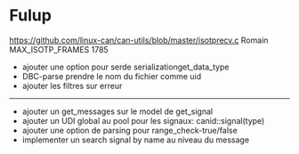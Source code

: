 # Fulup

<https://github.com/linux-can/can-utils/blob/master/isotprecv.c>
Romain MAX_ISOTP_FRAMES 1785

* ajouter une option pour serde serializationget_data_type
* DBC-parse prendre le nom du fichier comme uid
* ajouter les filtres sur erreur

*****

* ajouter un get_messages sur le model de get_signal
* ajouter un UDI global au pool pour les signaux: canid::signal(type)
* ajouter une option de parsing pour range_check-true/false
* implementer un search signal by name au niveau du message
